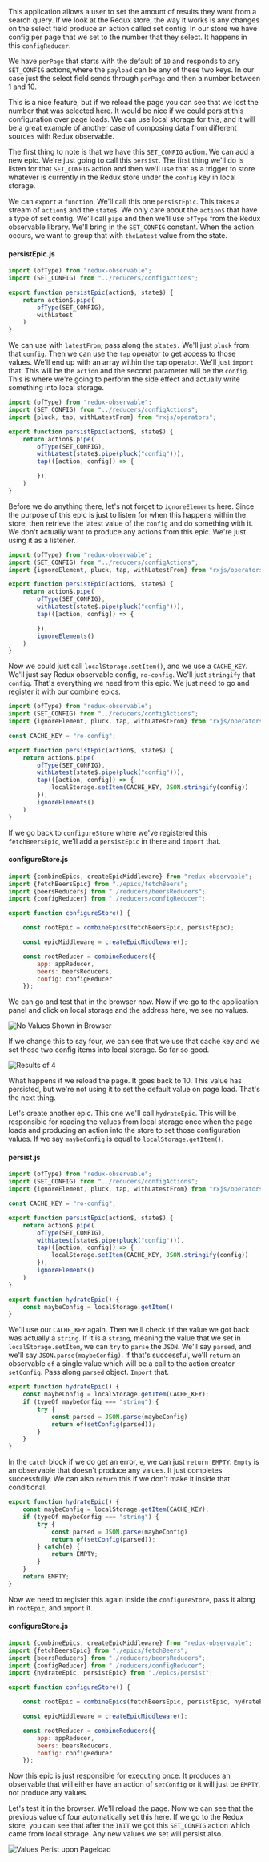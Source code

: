 This application allows a user to set the amount of results they want from a search query. If we look at the Redux store, the way it works is any changes on the select field produce an action called set config. In our store we have config per page that we set to the number that they select. It happens in this `configReducer`.

We have `perPage` that starts with the default of `10` and responds to any `SET_CONFIG` actions,where the `payload` can be any of these two keys. In our case just the select field sends through `perPage` and then a number between 1 and 10.

This is a nice feature, but if we reload the page you can see that we lost the number that was selected here. It would be nice if we could persist this configuration over page loads. We can use local storage for this, and it will be a great example of another case of composing data from different sources with Redux observable.

The first thing to note is that we have this `SET_CONFIG` action. We can add a new epic. We're just going to call this `persist`. The first thing we'll do is listen for that `SET_CONFIG` action and then we'll use that as a trigger to store whatever is currently in the Redux store under the `config` key in local storage.

We can `export` a `function`. We'll call this one `persistEpic`. This takes a stream of `action$` and the `state$`. We only care about the `action$` that have a type of set config. We'll call `pipe` and then we'll use `ofType` from the Redux observable library. We'll bring in the `SET_CONFIG` constant. When the action occurs, we want to group that with `theLatest` value from the state.

#### persistEpic.js
```js
import (ofType) from "redux-observable";
import (SET_CONFIG) from "../reducers/configActions";

export function persistEpic(action$, state$) {
    return action$.pipe(
        ofType(SET_CONFIG), 
        withLatest
    )
}
```

We can use with `latestFrom`, pass along the `state$.` We'll just `pluck` from that `config`. Then we can use the `tap` operator to get access to those values. We'll end up with an array within the `tap` operator. We'll just `import` that. This will be the `action` and the second parameter will be the `config`. This is where we're going to perform the side effect and actually write something into local storage.

```js
import (ofType) from "redux-observable";
import (SET_CONFIG) from "../reducers/configActions";
import {pluck, tap, withLatestFrom} from "rxjs/operators";

export function persistEpic(action$, state$) {
    return action$.pipe(
        ofType(SET_CONFIG), 
        withLatest(state$.pipe(pluck("config"))),
        tap(([action, config]) => {

        }),
    )
}
```

Before we do anything there, let's not forget to `ignoreElements` here. Since the purpose of this epic is just to listen for when this happens within the store, then retrieve the latest value of the `config` and do something with it. We don't actually want to produce any actions from this epic. We're just using it as a listener.


```js
import (ofType) from "redux-observable";
import (SET_CONFIG) from "../reducers/configActions";
import {ignoreElement, pluck, tap, withLatestFrom} from "rxjs/operators";

export function persistEpic(action$, state$) {
    return action$.pipe(
        ofType(SET_CONFIG), 
        withLatest(state$.pipe(pluck("config"))),
        tap(([action, config]) => {

        }),
        ignoreElements()
    )
}
```

Now we could just call `localStorage.setItem()`, and we use a `CACHE_KEY`. We'll just say Redux observable config, `ro-config`. We'll just `stringify` that `config`. That's everything we need from this epic. We just need to go and register it with our combine epics.

```js
import (ofType) from "redux-observable";
import (SET_CONFIG) from "../reducers/configActions";
import {ignoreElement, pluck, tap, withLatestFrom} from "rxjs/operators";

const CACHE_KEY = "ro-config";

export function persistEpic(action$, state$) {
    return action$.pipe(
        ofType(SET_CONFIG), 
        withLatest(state$.pipe(pluck("config"))),
        tap(([action, config]) => {
            localStorage.setItem(CACHE_KEY, JSON.stringify(config))
        }),
        ignoreElements()
    )
}
```

If we go back to `configureStore` where we've registered this `fetchBeersEpic`, we'll add a `persistEpic` in there and `import` that. 

#### configureStore.js
```js
import {combineEpics, createEpicMiddleware} from "redux-observable";
import {fetchBeersEpic} from "./epics/fetchBeers";
import {beersReducers} from "./reducers/beersReducers";
import {configReducer} from "./reducers/configReducer";

export function configureStore() {

    const rootEpic = combineEpics(fetchBeersEpic, persistEpic);

    const epicMiddleware = createEpicMiddleware();

    const rootReducer = combineReducers({
        app: appReducer,
        beers: beersReducers,
        config: configReducer
    });
```

We can go and test that in the browser now. Now if we go to the application panel and click on local storage and the address here, we see no values.

![No Values Shown in Browser](https://res.cloudinary.com/dg3gyk0gu/image/upload/v1551986026/transcript-images/egghead-store-and-retrieve-values-from-localstorage-no-values-shown-in-browser.png)

If we change this to say four, we can see that we use that cache key and we set those two config items into local storage. So far so good. 

![Results of 4](https://res.cloudinary.com/dg3gyk0gu/image/upload/v1551986026/transcript-images/egghead-store-and-retrieve-values-from-localstorage-4-value-cache-key-two-config-items-in-local-storage.png)

What happens if we reload the page. It goes back to 10. This value has persisted, but we're not using it to set the default value on page load. That's the next thing.

Let's create another epic. This one we'll call `hydrateEpic`. This will be responsible for reading the values from local storage once when the page loads and producing an action into the store to set those configuration values. If we say `maybeConfig` is equal to `localStorage.getItem()`.

#### persist.js
```js
import (ofType) from "redux-observable";
import (SET_CONFIG) from "../reducers/configActions";
import {ignoreElement, pluck, tap, withLatestFrom} from "rxjs/operators";

const CACHE_KEY = "ro-config";

export function persistEpic(action$, state$) {
    return action$.pipe(
        ofType(SET_CONFIG), 
        withLatest(state$.pipe(pluck("config"))),
        tap(([action, config]) => {
            localStorage.setItem(CACHE_KEY, JSON.stringify(config))
        }),
        ignoreElements()
    )
}

export function hydrateEpic() {
    const maybeConfig = localStorage.getItem()
}
```

We'll use our `CACHE_KEY` again. Then we'll check `if` the value we got back was actually a `string`. If it is a `string`, meaning the value that we set in `localStorage.setItem`, we can `try` to `parse` the `JSON`. We'll say `parsed`, and we'll say `JSON.parse(maybeConfig)`. If that's successful, we'll `return` an observable `of` a single value which will be a call to the action creator `setConfig`. Pass along `parsed` object. `Import` that.

```js
export function hydrateEpic() {
    const maybeConfig = localStorage.getItem(CACHE_KEY);
    if (typeOf maybeConfig === "string") {
        try {
            const parsed = JSON.parse(maybeConfig)
            return of(setConfig(parsed));
        }
    }
}
```

In the `catch` block if we do get an error, `e`, we can just `return EMPTY`. `Empty` is an observable that doesn't produce any values. It just completes successfully. We can also `return` this if we don't make it inside that conditional. 

```js
export function hydrateEpic() {
    const maybeConfig = localStorage.getItem(CACHE_KEY);
    if (typeOf maybeConfig === "string") {
        try {
            const parsed = JSON.parse(maybeConfig)
            return of(setConfig(parsed));
        } catch(e) {
            return EMPTY;
        }
    }
    return EMPTY;
}
```
Now we need to register this again inside the `configureStore`, pass it along in `rootEpic`, and `import` it. 

#### configureStore.js
```js
import {combineEpics, createEpicMiddleware} from "redux-observable";
import {fetchBeersEpic} from "./epics/fetchBeers";
import {beersReducers} from "./reducers/beersReducers";
import {configReducer} from "./reducers/configReducer";
import {hydrateEpic, persistEpic} from "./epics/persist";

export function configureStore() {

    const rootEpic = combineEpics(fetchBeersEpic, persistEpic, hydrateEpic);

    const epicMiddleware = createEpicMiddleware();

    const rootReducer = combineReducers({
        app: appReducer,
        beers: beersReducers,
        config: configReducer
    });
```

Now this epic is just responsible for executing once. It produces an observable that will either have an action of `setConfig` or it will just be `EMPTY`, not produce any values.

Let's test it in the browser. We'll reload the page. Now we can see that the previous value of four automatically set this here. If we go to the Redux store, you can see that after the `INIT` we got this `SET_CONFIG` action which came from local storage. Any new values we set will persist also.

![Values Perist upon Pageload](https://res.cloudinary.com/dg3gyk0gu/image/upload/v1551986027/transcript-images/egghead-store-and-retrieve-values-from-localstorage-values-shown-to-persist-in-browser-upon-pageload.png)